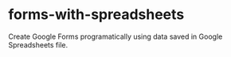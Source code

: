 # forms-with-spreadsheets
Create Google Forms programatically using data saved in Google Spreadsheets file.
